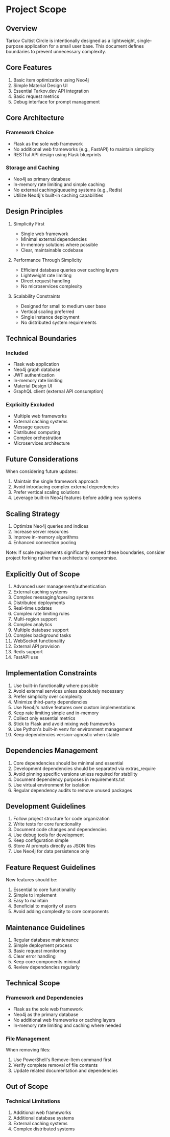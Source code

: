 # Project Scope

## Overview
Tarkov Cultist Circle is intentionally designed as a lightweight, single-purpose application for a small user base. This document defines boundaries to prevent unnecessary complexity.

## Core Features
1. Basic item optimization using Neo4j
2. Simple Material Design UI
3. Essential Tarkov.dev API integration
4. Basic request metrics
5. Debug interface for prompt management

## Core Architecture

### Framework Choice
- Flask as the sole web framework
- No additional web frameworks (e.g., FastAPI) to maintain simplicity
- RESTful API design using Flask blueprints

### Storage and Caching
- Neo4j as primary database
- In-memory rate limiting and simple caching
- No external caching/queueing systems (e.g., Redis)
- Utilize Neo4j's built-in caching capabilities

## Design Principles

1. Simplicity First
   - Single web framework
   - Minimal external dependencies
   - In-memory solutions where possible
   - Clear, maintainable codebase

2. Performance Through Simplicity
   - Efficient database queries over caching layers
   - Lightweight rate limiting
   - Direct request handling
   - No microservices complexity

3. Scalability Constraints
   - Designed for small to medium user base
   - Vertical scaling preferred
   - Single instance deployment
   - No distributed system requirements

## Technical Boundaries

### Included
- Flask web application
- Neo4j graph database
- JWT authentication
- In-memory rate limiting
- Material Design UI
- GraphQL client (external API consumption)

### Explicitly Excluded
- Multiple web frameworks
- External caching systems
- Message queues
- Distributed computing
- Complex orchestration
- Microservices architecture

## Future Considerations

When considering future updates:
1. Maintain the single framework approach
2. Avoid introducing complex external dependencies
3. Prefer vertical scaling solutions
4. Leverage built-in Neo4j features before adding new systems

## Scaling Strategy

1. Optimize Neo4j queries and indices
2. Increase server resources
3. Improve in-memory algorithms
4. Enhanced connection pooling

Note: If scale requirements significantly exceed these boundaries, consider project forking rather than architectural compromise.

## Explicitly Out of Scope
1. Advanced user management/authentication
2. External caching systems
3. Complex messaging/queuing systems
4. Distributed deployments
5. Real-time updates
6. Complex rate limiting rules
7. Multi-region support
8. Complex analytics
9. Multiple database support
10. Complex background tasks
11. WebSocket functionality
12. External API provision
13. Redis support
14. FastAPI use

## Implementation Constraints
1. Use built-in functionality where possible
2. Avoid external services unless absolutely necessary
3. Prefer simplicity over complexity
4. Minimize third-party dependencies
5. Use Neo4j's native features over custom implementations
6. Keep rate limiting simple and in-memory
7. Collect only essential metrics
8. Stick to Flask and avoid mixing web frameworks
9. Use Python's built-in venv for environment management
10. Keep dependencies version-agnostic when stable

## Dependencies Management
1. Core dependencies should be minimal and essential
2. Development dependencies should be separated via extras_require
3. Avoid pinning specific versions unless required for stability
4. Document dependency purposes in requirements.txt
5. Use virtual environment for isolation
6. Regular dependency audits to remove unused packages

## Development Guidelines
1. Follow project structure for code organization
2. Write tests for core functionality
3. Document code changes and dependencies
4. Use debug tools for development
5. Keep configuration simple
6. Store AI prompts directly as JSON files
7. Use Neo4j for data persistence only

## Feature Request Guidelines
New features should be:
1. Essential to core functionality
2. Simple to implement
3. Easy to maintain
4. Beneficial to majority of users
5. Avoid adding complexity to core components

## Maintenance Guidelines
1. Regular database maintenance
2. Simple deployment process
3. Basic request monitoring
4. Clear error handling
5. Keep core components minimal
6. Review dependencies regularly

## Technical Scope

### Framework and Dependencies
- Flask as the sole web framework
- Neo4j as the primary database
- No additional web frameworks or caching layers
- In-memory rate limiting and caching where needed

### File Management
When removing files:
1. Use PowerShell's Remove-Item command first
2. Verify complete removal of file contents
3. Update related documentation and dependencies

## Out of Scope

### Technical Limitations
1. Additional web frameworks
2. Additional database systems
3. External caching systems
4. Complex distributed systems